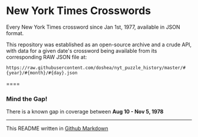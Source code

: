 # New York Times Crosswords

Every New York Times crossword since Jan 1st, 1977, available in JSON format.

This repository was established as an open-source archive and a crude API, with data for a given date's crossword being available from its corresponding RAW JSON file at:
```
https://raw.githubusercontent.com/doshea/nyt_puzzle_history/master/#{year}/#{month}/#{day}.json
```

====

### Mind the Gap!
There is a known gap in coverage between **Aug 10 - Nov 5, 1978**

---
This README written in [Github Markdown](https://github.com/adam-p/markdown-here/wiki/Markdown-Cheatsheet)
